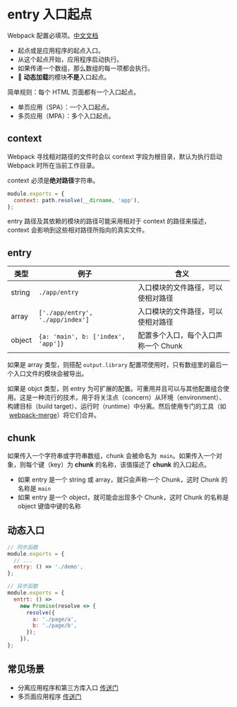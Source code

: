 # entry 入口起点

Webpack 配置必填项。[中文文档](https://webpack.docschina.org/configuration/entry-context/)

- 起点或是应用程序的起点入口。
- 从这个起点开始，应用程序启动执行。
- 如果传递一个数组，那么数组的每一项都会执行。
- 📌 **动态加载**的模块**不是**入口起点。

简单规则：每个 HTML 页面都有一个入口起点。

- 单页应用（SPA）：一个入口起点。
- 多页应用（MPA）：多个入口起点。

## context

Webpack 寻找相对路径的文件时会以 context 字段为根目录，默认为执行启动 Webpack 时所在当前工作目录。

context 必须是**绝对路径**字符串。

```js
module.exports = {
  context: path.resolve(__dirname, 'app'),
};
```

entry 路径及其依赖的模块的路径可能采用相对于 context 的路径来描述，context 会影响到这些相对路径所指向的真实文件。

## entry

| 类型   | 例子                               | 含义                                 |
| ------ | ---------------------------------- | ------------------------------------ |
| string | `./app/entry`                      | 入口模块的文件路径，可以使相对路径   |
| array  | `['./app/entry', './app/index']`   | 入口模块的文件路径，可以使相对路径   |
| object | `{a: 'main', b: ['index', 'app']}` | 配置多个入口，每个入口声称一个 Chunk |

如果是 array 类型，则搭配 `output.library` 配置项使用时，只有数组里的最后一个入口文件的模块会被导出。

如果是 objct 类型，则 entry 为可扩展的配置。可重用并且可以与其他配置组合使用。这是一种流行的技术，用于将关注点（concern）从环境（environment）、构建目标（build target）、运行时（runtime）中分离。然后使用专门的工具（如  [webpack-merge](https://github.com/survivejs/webpack-merge)）将它们合并。

## chunk

如果传入一个字符串或字符串数组，chunk 会被命名为  `main`。如果传入一个对象，则每个键（key）为 **chunk** 的名称，该值描述了 **chunk** 的入口起点。

- 如果 entry 是一个 string 或 array，就只会声称一个 Chunk，这时 Chunk 的名称是 `main`
- 如果 entry 是一个 object，就可能会出现多个 Chunk，这时 Chunk 的名称是 object 键值中键的名称

## 动态入口

```js
// 同步函数
module.exports = {
  // ...
  entry: () => './demo',
};

// 异步函数
module.exports = {
  entrt: () =>
    new Promise(resolve => {
      resolve({
        a: './page/a',
        b: './page/b',
      });
    }),
};
```

## 常见场景

- 分离应用程序和第三方库入口 [传送门](https://webpack.docschina.org/concepts/entry-points#%E5%88%86%E7%A6%BB-%E5%BA%94%E7%94%A8%E7%A8%8B%E5%BA%8F-app-%E5%92%8C-%E7%AC%AC%E4%B8%89%E6%96%B9%E5%BA%93-vendor-%E5%85%A5%E5%8F%A3)
- 多页面应用程序 [传送门](https://webpack.docschina.org/concepts/entry-points#%E5%A4%9A%E9%A1%B5%E9%9D%A2%E5%BA%94%E7%94%A8%E7%A8%8B%E5%BA%8F)
